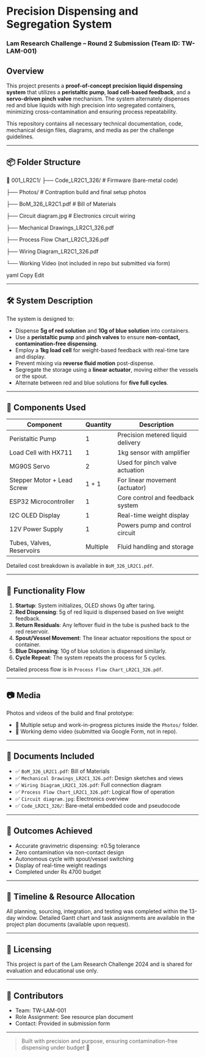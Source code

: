 # Precision Dispensing and Segregation System  
### Lam Research Challenge – Round 2 Submission (Team ID: TW-LAM-001)

## Overview

This project presents a **proof-of-concept precision liquid dispensing system** that utilizes a **peristaltic pump**, **load cell-based feedback**, and a **servo-driven pinch valve** mechanism. The system alternately dispenses red and blue liquids with high precision into segregated containers, minimizing cross-contamination and ensuring process repeatability.

This repository contains all necessary technical documentation, code, mechanical design files, diagrams, and media as per the challenge guidelines.

---

## 📦 Folder Structure


📁 001_LR2C1/
├── Code_LR2C1_326/ # Firmware (bare-metal code)

├── Photos/ # Contraption build and final setup photos

├── BoM_326_LR2C1.pdf # Bill of Materials

├── Circuit diagram.jpg # Electronics circuit wiring

├── Mechanical Drawings_LR2C1_326.pdf

├── Process Flow Chart_LR2C1_326.pdf

├── Wiring Diagram_LR2C1_326.pdf

└── Working Video (not included in repo but submitted via form)

yaml
Copy
Edit

---

## 🛠️ System Description

The system is designed to:

- Dispense **5g of red solution** and **10g of blue solution** into containers.
- Use a **peristaltic pump** and **pinch valves** to ensure **non-contact, contamination-free dispensing**.
- Employ a **1kg load cell** for weight-based feedback with real-time tare and display.
- Prevent mixing via **reverse fluid motion** post-dispense.
- Segregate the storage using a **linear actuator**, moving either the vessels or the spout.
- Alternate between red and blue solutions for **five full cycles**.

---

## 🔩 Components Used

| Component                      | Quantity | Description                                  |
|-------------------------------|----------|----------------------------------------------|
| Peristaltic Pump              | 1        | Precision metered liquid delivery            |
| Load Cell with HX711          | 1        | 1kg sensor with amplifier                    |
| MG90S Servo                   | 2        | Used for pinch valve actuation              |
| Stepper Motor + Lead Screw    | 1 + 1    | For linear movement (actuator)              |
| ESP32 Microcontroller         | 1        | Core control and feedback system            |
| I2C OLED Display              | 1        | Real-time weight display                    |
| 12V Power Supply              | 1        | Powers pump and control circuit             |
| Tubes, Valves, Reservoirs     | Multiple | Fluid handling and storage                  |

Detailed cost breakdown is available in `BoM_326_LR2C1.pdf`.

---

## 🧠 Functionality Flow

1. **Startup**: System initializes, OLED shows 0g after taring.
2. **Red Dispensing**: 5g of red liquid is dispensed based on live weight feedback.
3. **Return Residuals**: Any leftover fluid in the tube is pushed back to the red reservoir.
4. **Spout/Vessel Movement**: The linear actuator repositions the spout or container.
5. **Blue Dispensing**: 10g of blue solution is dispensed similarly.
6. **Cycle Repeat**: The system repeats the process for 5 cycles.

Detailed process flow is in `Process Flow Chart_LR2C1_326.pdf`.

---

## 📷 Media

Photos and videos of the build and final prototype:
- 📸 Multiple setup and work-in-progress pictures inside the `Photos/` folder.
- 🎥 Working demo video (submitted via Google Form, not in repo).

---

## 📄 Documents Included

- ✅ `BoM_326_LR2C1.pdf`: Bill of Materials
- ✅ `Mechanical Drawings_LR2C1_326.pdf`: Design sketches and views
- ✅ `Wiring Diagram_LR2C1_326.pdf`: Full connection diagram
- ✅ `Process Flow Chart_LR2C1_326.pdf`: Logical flow of operation
- ✅ `Circuit diagram.jpg`: Electronics overview
- ✅ `Code_LR2C1_326/`: Bare-metal embedded code and pseudocode

---

## 🎯 Outcomes Achieved

- Accurate gravimetric dispensing: ±0.5g tolerance
- Zero contamination via non-contact design
- Autonomous cycle with spout/vessel switching
- Display of real-time weight readings
- Completed under Rs 4700 budget

---

## 📅 Timeline & Resource Allocation

All planning, sourcing, integration, and testing was completed within the 13-day window. Detailed Gantt chart and task assignments are available in the project plan documents (available upon request).

---

## 🧾 Licensing

This project is part of the Lam Research Challenge 2024 and is shared for evaluation and educational use only.

---

## 🤝 Contributors

- Team: TW-LAM-001  
- Role Assignment: See resource plan document  
- Contact: Provided in submission form

---

> Built with precision and purpose, ensuring contamination-free dispensing under budget 🚀
